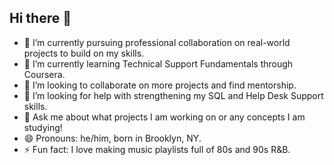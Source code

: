 ## Hi there 👋

- 🔭 I’m currently pursuing professional collaboration on real-world projects to build on my skills.
- 🌱 I’m currently learning Technical Support Fundamentals through Coursera.
- 👯 I’m looking to collaborate on more projects and find mentorship.
- 🤔 I’m looking for help with strengthening my SQL and Help Desk Support skills. 
- 💬 Ask me about what projects I am working on or any concepts I am studying!
- 😄 Pronouns: he/him, born in Brooklyn, NY.
- ⚡ Fun fact: I love making music playlists full of 80s and 90s R&B. 

<!--
**travisfromthebk/travisfromthebk** is a ✨ _special_ ✨ repository because its `README.md` (this file) appears on your GitHub profile.

Here are some ideas to get you started:

- 🔭 I’m currently working on ... 
- 🌱 I’m currently learning ...
- 👯 I’m looking to collaborate on ...
- 🤔 I’m looking for help with strengthening my HTML, CSS and Javascript skills
- 💬 Ask me about what projects I am working on!
- 📫 How to reach me: 
- 😄 Pronouns: he/him
- ⚡ Fun fact: I love making music playlists full of 80s and 90s R&B. 
-->

